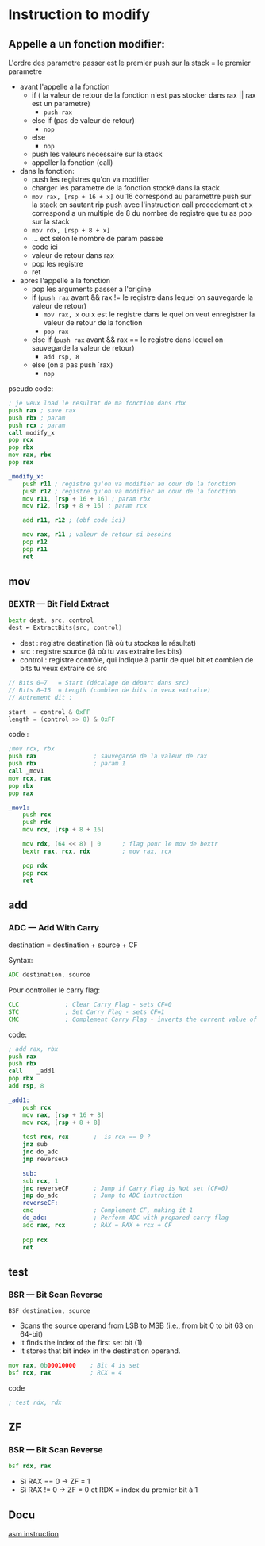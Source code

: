 # Instruction to modify

## Appelle a un fonction modifier:

L'ordre des parametre passer est le premier push sur la stack = le premier parametre

- avant l'appelle a la fonction
    - if ( la valeur de retour de la fonction n'est pas stocker dans rax || rax est un parametre)
        -  `push rax`
    - else if (pas de valeur de retour)
        - `nop`
    - else
        - `nop`
    - push les valeurs necessaire sur la stack
    - appeller la fonction (call)
- dans la fonction:
    - push les registres qu'on va modifier
    - charger les parametre de la fonction stocké dans la stack
    - `mov rax, [rsp + 16 + x]` ou 16 correspond au paramettre push sur la stack en sautant rip push avec l'instruction call precedement et x correspond a un multiple de 8 du nombre de registre que tu as pop sur la stack
    - `mov rdx, [rsp + 8 + x]`
    - ... ect selon le nombre de param passee
    - code ici
    - valeur de retour dans rax
    - pop les registre
    - ret
- apres l'appelle a la fonction
    - pop les arguments passer a l'origine
    - if (`push rax` avant && rax != le registre dans lequel on sauvegarde la valeur de retour)
        - `mov rax, x` ou x est le registre dans le quel on veut enregistrer la valeur de retour de la fonction
        - `pop rax`
    - else if (`push rax` avant && rax == le registre dans lequel on sauvegarde la valeur de retour)
        - `add rsp, 8`
    - else (on a pas push `rax)
        - `nop`

pseudo code:

```asm
; je veux load le resultat de ma fonction dans rbx
push rax ; save rax
push rbx ; param
push rcx ; param
call modify_x
pop rcx
pop rbx
mov rax, rbx
pop rax

_modify_x:
    push r11 ; registre qu'on va modifier au cour de la fonction
    push r12 ; registre qu'on va modifier au cour de la fonction
    mov r11, [rsp + 16 + 16] ; param rbx
    mov r12, [rsp + 8 + 16] ; param rcx

    add r11, r12 ; (obf code ici)

    mov rax, r11 ; valeur de retour si besoins
    pop r12
    pop r11
    ret
```

## mov

### BEXTR — Bit Field Extract

```asm
bextr dest, src, control
dest ← ExtractBits(src, control)
```

- dest : registre destination (là où tu stockes le résultat)
- src : registre source (là où tu vas extraire les bits)
- control : registre contrôle, qui indique à partir de quel bit et combien de bits tu veux extraire de src

```c
// Bits 0–7   = Start (décalage de départ dans src)
// Bits 8–15  = Length (combien de bits tu veux extraire)
// Autrement dit :

start  = control & 0xFF
length = (control >> 8) & 0xFF
```

code :

```asm
;mov rcx, rbx
push rax                ; sauvegarde de la valeur de rax
push rbx                ; param 1
call _mov1
mov rcx, rax
pop rbx
pop rax

_mov1:
    push rcx
    push rdx
    mov rcx, [rsp + 8 + 16]

    mov rdx, (64 << 8) | 0      ; flag pour le mov de bextr
    bextr rax, rcx, rdx         ; mov rax, rcx        

    pop rdx
    pop rcx
    ret
```

## add

### ADC — Add With Carry

destination = destination + source + CF

Syntax:

```asm
ADC destination, source
```

Pour controller le carry flag:

```asm
CLC             ; Clear Carry Flag - sets CF=0
STC             ; Set Carry Flag - sets CF=1
CMC             ; Complement Carry Flag - inverts the current value of CF
```

code:

```asm
; add rax, rbx
push rax
push rbx
call    _add1
pop rbx
add rsp, 8

_add1:
    push rcx
    mov rax, [rsp + 16 + 8]
    mov rcx, [rsp + 8 + 8]
    
    test rcx, rcx       ;  is rcx == 0 ?
    jnz sub
    jnc do_adc
    jmp reverseCF

    sub:
    sub rcx, 1
    jnc reverseCF       ; Jump if Carry Flag is Not set (CF=0)
    jmp do_adc          ; Jump to ADC instruction
    reverseCF:           
    cmc                 ; Complement CF, making it 1
    do_adc:             ; Perform ADC with prepared carry flag
    adc rax, rcx        ; RAX = RAX + rcx + CF
    
    pop rcx
    ret
```

## test

### BSR — Bit Scan Reverse

`BSF destination, source`

- Scans the source operand from LSB to MSB (i.e., from bit 0 to bit 63 on 64-bit)
- It finds the index of the first set bit (1)
- It stores that bit index in the destination operand.

```asm
mov rax, 0b00010000    ; Bit 4 is set
bsf rcx, rax           ; RCX = 4
```

code

```asm
; test rdx, rdx
```

## ZF

### BSR — Bit Scan Reverse

```asm
bsf rdx, rax
```
- Si RAX == 0 → ZF = 1
- Si RAX != 0 → ZF = 0 et RDX = index du premier bit à 1

## Docu

[asm instruction](https://www.felixcloutier.com/x86/)